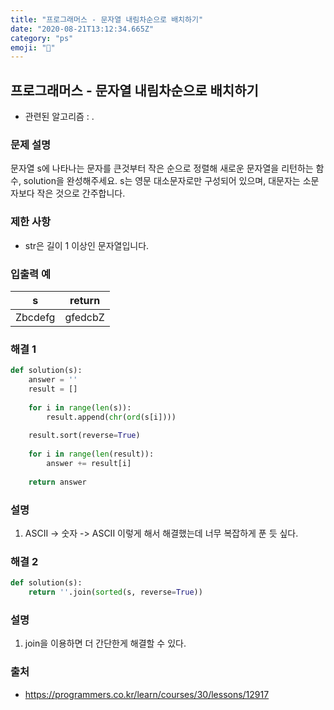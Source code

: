 ```yaml
---
title: "프로그래머스 - 문자열 내림차순으로 배치하기"
date: "2020-08-21T13:12:34.665Z"
category: "ps"
emoji: "🚂"
---
```


## 프로그래머스 - 문자열 내림차순으로 배치하기

- 관련된 알고리즘 : .

### 문제 설명

문자열 s에 나타나는 문자를 큰것부터 작은 순으로 정렬해 새로운 문자열을 리턴하는 함수, solution을 완성해주세요.
s는 영문 대소문자로만 구성되어 있으며, 대문자는 소문자보다 작은 것으로 간주합니다.

### 제한 사항

- str은 길이 1 이상인 문자열입니다.

### 입출력 예

| s       | return  |
| ------- | ------- |
| Zbcdefg | gfedcbZ |

### 해결 1

```python
def solution(s):
    answer = ''
    result = []
    
    for i in range(len(s)):
        result.append(chr(ord(s[i])))
        
    result.sort(reverse=True)      
    
    for i in range(len(result)):
        answer += result[i]        
        
    return answer
```

### 설명

1. ASCII -> 숫자 -> ASCII 이렇게 해서 해결했는데 너무 복잡하게 푼 듯 싶다.

### 해결 2

```python
def solution(s):
    return ''.join(sorted(s, reverse=True))
```

### 설명

1. join을 이용하면 더 간단한게 해결할 수 있다.

### 출처

- https://programmers.co.kr/learn/courses/30/lessons/12917
